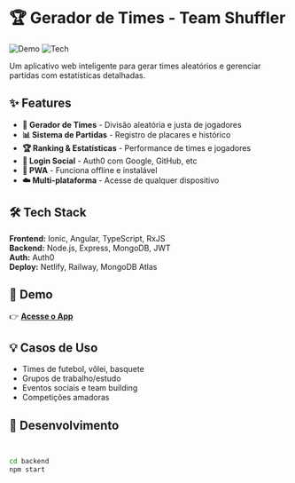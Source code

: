 # 🏆 Gerador de Times - Team Shuffler

![Demo](https://img.shields.io/badge/Status-🚀_Production-brightgreen)
![Tech](https://img.shields.io/badge/Stack-Full--Stack-orange)

Um aplicativo web inteligente para gerar times aleatórios e gerenciar partidas com estatísticas detalhadas.

## ✨ Features

- **🎯 Gerador de Times** - Divisão aleatória e justa de jogadores
- **📊 Sistema de Partidas** - Registro de placares e histórico
- **🏆 Ranking & Estatísticas** - Performance de times e jogadores  
- **🔐 Login Social** - Auth0 com Google, GitHub, etc
- **📱 PWA** - Funciona offline e instalável
- **☁️ Multi-plataforma** - Acesse de qualquer dispositivo

## 🛠️ Tech Stack

**Frontend:** Ionic, Angular, TypeScript, RxJS  
**Backend:** Node.js, Express, MongoDB, JWT  
**Auth:** Auth0  
**Deploy:** Netlify, Railway, MongoDB Atlas

## 🚀 Demo

👉 **[Acesse o App](https://gerador-times.netlify.app)**


## 💡 Casos de Uso

- Times de futebol, vôlei, basquete
- Grupos de trabalho/estudo
- Eventos sociais e team building
- Competições amadoras

## 🔧 Desenvolvimento

```bash


cd backend
npm start
